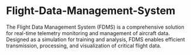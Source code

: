 # Flight-Data-Management-System
The Flight Data Management System (FDMS) is a comprehensive solution for real-time telemetry monitoring and management of aircraft data. Designed as a simulation for training and analysis, FDMS enables efficient transmission, processing, and visualization of critical flight data.
